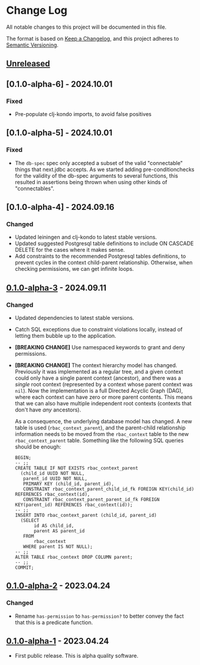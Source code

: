 # Change Log
All notable changes to this project will be documented in this file.

The format is based on [Keep a Changelog](https://keepachangelog.com/en/1.0.0/),
and this project adheres to [Semantic Versioning](https://semver.org/spec/v2.0.0.html).

## [Unreleased]

## [0.1.0-alpha-6] - 2024.10.01

### Fixed

- Pre-populate clj-kondo imports, to avoid false positives

## [0.1.0-alpha-5] - 2024.10.01

### Fixed
- The `db-spec` spec only accepted a subset of the valid "connectable" things that next.jdbc accepts. As we started adding pre-conditionchecks for the validity of the db-spec arguments to several functions, this resulted in assertions being thrown when using other kinds of "connectables".

## [0.1.0-alpha-4] - 2024.09.16

### Changed

- Updated leiningen and clj-kondo to latest stable versions.
- Updated suggested Postgresql table definitions to include ON CASCADE DELETE for the cases where it makes sense.
- Add constraints to the recommended Postgresql tables definitions, to prevent cycles in the context child-parent relationship. Otherwise, when checking permissions, we can get infinite loops.

## [0.1.0-alpha-3] - 2024.09.11

### Changed
- Updated dependencies to latest stable versions.
- Catch SQL exceptions due to constraint violations locally, instead
  of letting them bubble up to the application.
- **[BREAKING CHANGE]** Use namespaced keywords to grant and deny permissions.
- **[BREAKING CHANGE]** The context hierarchy model has
  changed. Previously it was implemented as a regular tree, and a given
  context could only have a single parent context (ancestor), and there
  was a *single* root context (represented by a context whose parent
  context was `nil`). Now the implementation is a full Directed Acyclic
  Graph (DAG), where each context can have zero or more parent
  contents. This means that we can also have multiple independent root
  contexts (contexts that don't have *any* ancestors).

  As a consequence, the underlying database model has changed. A new
  table is used (`rbac_context_parent`), and the parent-child
  relationship information needs to be moved from the `rbac_context`
  table to the new `rbac_context_parent` table. Something like the
  following SQL queries should be enough:

  ```
  BEGIN;
  -- ;;
  CREATE TABLE IF NOT EXISTS rbac_context_parent
    (child_id UUID NOT NULL,
     parent_id UUID NOT NULL,
     PRIMARY KEY (child_id, parent_id),
     CONSTRAINT rbac_context_parent_child_id_fk FOREIGN KEY(child_id) REFERENCES rbac_context(id),
     CONSTRAINT rbac_context_parent_parent_id_fk FOREIGN KEY(parent_id) REFERENCES rbac_context(id));
  -- ;;
  INSERT INTO rbac_context_parent (child_id, parent_id)
    (SELECT
         id AS child_id,
         parent AS parent_id
     FROM
         rbac_context
     WHERE parent IS NOT NULL);
  -- ;;
  ALTER TABLE rbac_context DROP COLUMN parent;
  -- ;;
  COMMIT;
  ```

## [0.1.0-alpha-2] - 2023.04.24

### Changed

- Rename `has-permission` to `has-permission?` to better convey the fact that this is a predicate function.

## [0.1.0-alpha-1] - 2023.04.24

- First public release. This is alpha quality software.

[Unreleased]: https://github.com/gethop-dev/rbac.next/compare/v0.1.0.alpha-3...main
[0.1.0-alpha-3]: https://github.com/gethop-dev/rbac.next/compare/v0.1.0-alpha-2...v0.1.0-alpha-3
[0.1.0-alpha-2]: https://github.com/gethop-dev/rbac.next/compare/v0.1.0-alpha-1...v0.1.0-alpha-2
[0.1.0-alpha-1]: https://github.com/gethop-dev/rbac.next/releases/tag/v0.1.0.alpha-1
